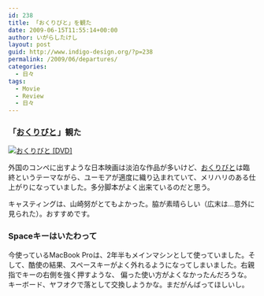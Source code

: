 ```yaml
---
id: 238
title: 「おくりびと」を観た
date: 2009-06-15T11:55:14+00:00
author: いがらしたけし
layout: post
guid: http://www.indigo-design.org/?p=238
permalink: /2009/06/departures/
categories:
  - 日々
tags:
  - Movie
  - Review
  - 日々
---
```

### 「[おくりびと](http://www.amazon.co.jp/gp/product/B001Q2HNOW?ie=UTF8&tag=kamiigusajiko-22&linkCode=as2&camp=247&creative=7399&creativeASIN=B001Q2HNOW)<img style="border:none !important;margin:0px !important" src="http://www.assoc-amazon.jp/e/ir?t=kamiigusajiko-22&l=as2&o=9&a=B001Q2HNOW" border="0" alt="" width="1" height="1" />」観た

<a href="http://www.amazon.co.jp/%E3%81%8A%E3%81%8F%E3%82%8A%E3%81%B3%E3%81%A8-DVD-%E6%BB%9D%E7%94%B0%E6%B4%8B%E4%BA%8C%E9%83%8E/dp/B001Q2HNOW%3FSubscriptionId%3D0G91FPYVW6ZGWBH4Y9G2%26tag%3Dkamiigusajiko-22%26linkCode%3Dxm2%26camp%3D2025%26creative%3D165953%26creativeASIN%3DB001Q2HNOW" target="_top"><img src="http://images-jp.amazon.com/images/P/B001Q2HNOW.09.TZZZZZZZ.jpg" border="0" alt="おくりびと [DVD]" /></a><img src="http://www.assoc-amazon.jp/e/ir?t=kamiigusajiko-22&l=ur2&o=9" border="0" alt="" width="1" height="1" />

外国のコンペに出すような日本映画は淡泊な作品が多いけど、[おくりびと](http://www.amazon.co.jp/gp/product/B001Q2HNOW?ie=UTF8&tag=kamiigusajiko-22&linkCode=as2&camp=247&creative=7399&creativeASIN=B001Q2HNOW)<img style="border:none !important;margin:0px !important" src="http://www.assoc-amazon.jp/e/ir?t=kamiigusajiko-22&l=as2&o=9&a=B001Q2HNOW" border="0" alt="" width="1" height="1" />は臨終というテーマながら、ユーモアが適度に織り込まれていて、メリハリのある仕上がりになっていました。多分脚本がよく出来ているのだと思う。

キャスティングは、山崎努がとてもよかった。脇が素晴らしい（広末は…意外に見られた）。おすすめです。

### Spaceキーはいたわって

今使っているMacBook Proは、2年半もメインマシンとして使っていました。そして、酷使の結果、スペースキーがよく外れるようになってしまいました。右親指でキーの右側を強く押すような、 偏った使い方がよくなかったんだろうな。キーボード、ヤフオクで落として交換しようかな。まだがんばってほしいし。
